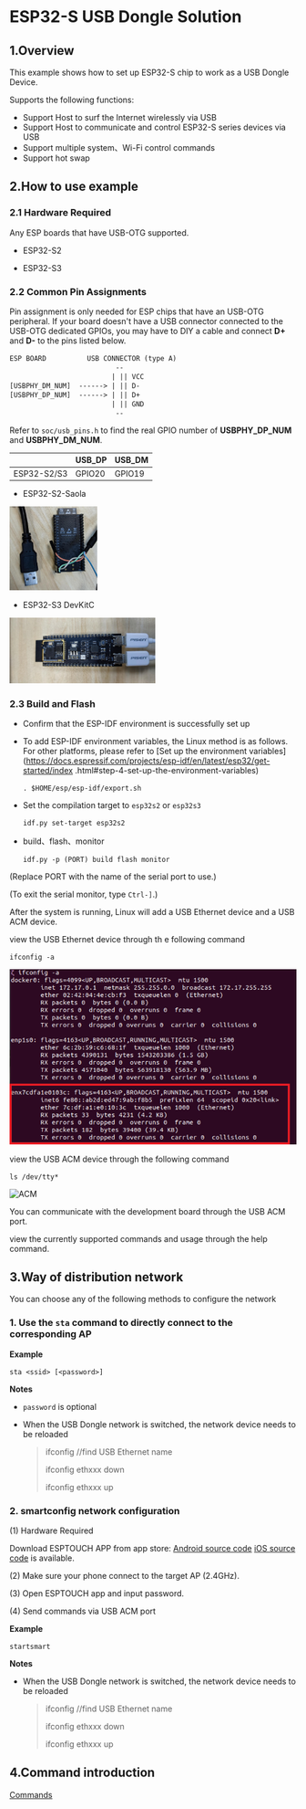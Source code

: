 # ESP32-S USB Dongle Solution

## 1.Overview

This example shows how to set up ESP32-S chip to work as a USB Dongle Device.

Supports the following functions:

* Support Host to surf the Internet wirelessly via USB
* Support Host to communicate and control ESP32-S series devices via USB
* Support multiple system、Wi-Fi control commands
* Support hot swap

## 2.How to use example

### 2.1 Hardware Required

Any ESP boards that have USB-OTG supported.

* ESP32-S2

* ESP32-S3

### 2.2 Common Pin Assignments

Pin assignment is only needed for ESP chips that have an USB-OTG peripheral. If your board doesn't have a USB connector connected to the USB-OTG dedicated GPIOs, you may have to DIY a cable and connect **D+** and **D-** to the pins listed below.

```
ESP BOARD          USB CONNECTOR (type A)
                          --
                         | || VCC
[USBPHY_DM_NUM]  ------> | || D-
[USBPHY_DP_NUM]  ------> | || D+
                         | || GND
                          --
```

Refer to `soc/usb_pins.h` to find the real GPIO number of **USBPHY_DP_NUM** and **USBPHY_DM_NUM**.

|             | USB_DP | USB_DM |
| ----------- | ------ | ------ |
| ESP32-S2/S3 | GPIO20 | GPIO19 |

* ESP32-S2-Saola

<img src=".\_static\ESP32-S2.jpg" alt="ESP32-S2" style="zoom: 15%;" />

* ESP32-S3 DevKitC

<img src=".\_static\ESP32-S3.jpg" alt="ESP32-S3" style="zoom:25%;" />

### 2.3 Build and Flash

* Confirm that the ESP-IDF environment is successfully set up
* To add ESP-IDF environment variables, the Linux method is as follows. For other platforms, please refer to [Set up the environment variables](https://docs.espressif.com/projects/esp-idf/en/latest/esp32/get-started/index .html#step-4-set-up-the-environment-variables)

    ```
    . $HOME/esp/esp-idf/export.sh
    ```

* Set the compilation target to `esp32s2` or `esp32s3`

    ```
    idf.py set-target esp32s2
    ```

* build、flash、monitor

    ```
    idf.py -p (PORT) build flash monitor
    ```

(Replace PORT with the name of the serial port to use.)

(To exit the serial monitor, type `Ctrl-]`.)



After the system is running, Linux will add a USB Ethernet device and a USB ACM device.

view the USB Ethernet device through th e following command

```
ifconfig -a
```

<img src=".\_static\ifconfig.png" alt="ifconfig" style="zoom: 80%;" />

view the USB ACM device through the following command

```
ls /dev/tty*
```

![ACM](.\_static\ACM.png)

You can communicate with the development board through the USB ACM port.

view the currently supported commands and usage through the help command.

## 3.Way of distribution network

You can choose any of the following methods to configure the network

### 1. Use the `sta` command to directly connect to the corresponding AP

**Example**

```
sta <ssid> [<password>]
```

**Notes**

* `password` is optional

* When the USB Dongle network is switched, the network device needs to be reloaded

    >ifconfig                           //find USB Ethernet name
    >
    >ifconfig ethxxx down 
    >
    >ifconfig ethxxx up    

### 2. smartconfig network configuration

(1) Hardware Required

Download ESPTOUCH APP from app store: [Android source code](https://github.com/EspressifApp/EsptouchForAndroid) [iOS source code](https://github.com/EspressifApp/EsptouchForIOS) is available.

(2) Make sure your phone connect to the target AP (2.4GHz).

(3) Open ESPTOUCH app and input password.

(4) Send commands via USB ACM port

**Example**

```
startsmart
```

**Notes**

* When the USB Dongle network is switched, the network device needs to be reloaded

    >ifconfig                           //find USB Ethernet name
    >
    >ifconfig ethxxx down 
    >
    >ifconfig ethxxx up    

## 4.Command introduction

[Commands](./Commands.md)
